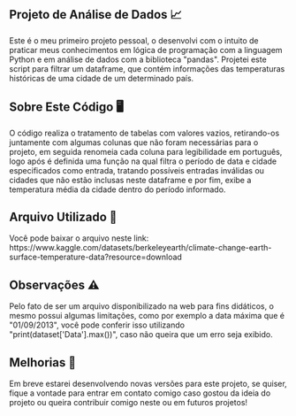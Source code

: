 <h2> Projeto de Análise de Dados 📈 </h2>

<p> Este é o meu primeiro projeto pessoal, o desenvolvi com o intuito de praticar meus conhecimentos em lógica de programação com a linguagem Python e em análise de dados com a biblioteca "pandas". Projetei este script para filtrar um dataframe, que contém informações das temperaturas históricas de uma cidade de um determinado país. </p>

<h2> Sobre Este Código 🖥️ </h2>

<p> O código realiza o tratamento de tabelas com valores vazios, retirando-os juntamente com algumas colunas que não foram necessárias para o projeto, em seguida renomeia cada coluna para legibilidade em português, logo após é definida uma função na qual filtra o período de data e cidade especificados como entrada, tratando possíveis entradas inválidas ou cidades que não estão inclusas neste dataframe e por fim, exibe a temperatura média da cidade dentro do período informado. </p>

<h2> Arquivo Utilizado 📁 </h2>

<p> Você pode baixar o arquivo neste link: https://www.kaggle.com/datasets/berkeleyearth/climate-change-earth-surface-temperature-data?resource=download </p>

<h2> Observações ⚠️ </h2>

<p> Pelo fato de ser um arquivo disponibilizado na web para fins didáticos, o mesmo possui algumas limitações, como por exemplo a data máxima que é "01/09/2013", você pode conferir isso utilizando "print(dataset['Data'].max())", caso não queira que um erro seja exibido. </p>

<h2> Melhorias 🔧 </h2>

<p> Em breve estarei desenvolvendo novas versões para este projeto, se quiser, fique a vontade para entrar em contato comigo caso gostou da ideia do projeto ou queira contribuir comigo neste ou em futuros projetos! </p>
